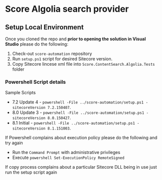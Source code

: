 # Score Algolia search provider

## Setup Local Environment

Once you cloned the repo and **prior to opening the solution in Visual Studio** please do the following:

1. Check-out `score-automation` repository
2. Run `setup.ps1` script for desired Sitecore version. 
3. Copy Sitecore lincese xml file into `Score.ContentSearch.Algolia.Tests` folder

### Powershell Script details

Sample Scripts

* 7.2 Update 4 -  `powershell -File ../score-automation/setup.ps1 -sitecoreVersion 7.2.150407`.
* 8.0 Update 3 -  `powershell -File ../score-automation/setup.ps1 -sitecoreVersion 8.0.150427`.
* 8.1 Initial  -  `powershell -File ../score-automation/setup.ps1 -sitecoreVersion 8.1.151003`. 

If Powershell complains about execution policy please do the following and try again

* Run the `Command Prompt` with administrative privileges
* Execute `powershell Set-ExecutionPolicy RemoteSigned`

If copy process complains about a particular Sitecore DLL being in use just run the setup script again
                                                                  


